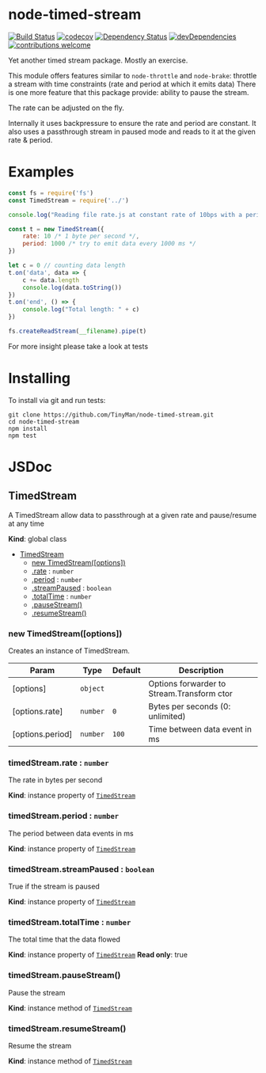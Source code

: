 # node-timed-stream
[![Build Status](https://travis-ci.org/TinyMan/node-timed-stream.svg?branch=master)](https://travis-ci.org/TinyMan/node-timed-stream)
[![codecov](https://codecov.io/gh/TinyMan/node-timed-stream/branch/master/graph/badge.svg)](https://codecov.io/gh/TinyMan/node-timed-stream)
[![Dependency Status](https://david-dm.org/TinyMan/node-timed-stream.svg)](https://david-dm.org/TinyMan/node-timed-stream)
[![devDependencies](https://david-dm.org/TinyMan/node-timed-stream/dev-status.svg)](https://david-dm.org/TinyMan/node-timed-stream?type=dev)
[![contributions welcome](https://img.shields.io/badge/contributions-welcome-brightgreen.svg?style=flat)](https://github.com/TinyMan/node-timed-stream/issues)

Yet another timed stream package. Mostly an exercise.

This module offers features similar to `node-throttle` and `node-brake`: throttle a stream with time constraints (rate and period at which it emits data)
There is one more feature that this package provide: ability to pause the stream.

The rate can be adjusted on the fly.

Internally it uses backpressure to ensure the rate and period are constant. 
It also uses a passthrough stream in paused mode and reads to it at the given rate & period.

# Examples
```javascript
const fs = require('fs')
const TimedStream = require('../')

console.log("Reading file rate.js at constant rate of 10bps with a period of 1 seconds between each data burst")

const t = new TimedStream({
	rate: 10 /* 1 byte per second */,
	period: 1000 /* try to emit data every 1000 ms */
})

let c = 0 // counting data length
t.on('data', data => {
	c += data.length
	console.log(data.toString())
})
t.on('end', () => {
	console.log("Total length: " + c)
})

fs.createReadStream(__filename).pipe(t)
```
For more insight please take a look at tests

# Installing
To install via git and run tests:
```
git clone https://github.com/TinyMan/node-timed-stream.git
cd node-timed-stream
npm install
npm test
```
# JSDoc

## TimedStream
A TimedStream allow data to passthrough at a given rate and pause/resume at any time

**Kind**: global class

* [TimedStream](#TimedStream)
    * [new TimedStream([options])](#new_TimedStream_new)
    * [.rate](#TimedStream+rate) : <code>number</code>
    * [.period](#TimedStream+period) : <code>number</code>
    * [.streamPaused](#TimedStream+streamPaused) : <code>boolean</code>
    * [.totalTime](#TimedStream+totalTime) : <code>number</code>
    * [.pauseStream()](#TimedStream+pauseStream)
    * [.resumeStream()](#TimedStream+resumeStream)

<a name="new_TimedStream_new"></a>

### new TimedStream([options])
Creates an instance of TimedStream.


| Param | Type | Default | Description |
| --- | --- | --- | --- |
| [options] | <code>object</code> |  | Options forwarder to Stream.Transform ctor |
| [options.rate] | <code>number</code> | <code>0</code> | Bytes per seconds (0: unlimited) |
| [options.period] | <code>number</code> | <code>100</code> | Time between data event in ms |

<a name="TimedStream+rate"></a>

### timedStream.rate : <code>number</code>
The rate in bytes per second

**Kind**: instance property of [<code>TimedStream</code>](#TimedStream)
<a name="TimedStream+period"></a>

### timedStream.period : <code>number</code>
The period between data events in ms

**Kind**: instance property of [<code>TimedStream</code>](#TimedStream)
<a name="TimedStream+streamPaused"></a>

### timedStream.streamPaused : <code>boolean</code>
True if the stream is paused

**Kind**: instance property of [<code>TimedStream</code>](#TimedStream)
<a name="TimedStream+totalTime"></a>

### timedStream.totalTime : <code>number</code>
The total time that the data flowed

**Kind**: instance property of [<code>TimedStream</code>](#TimedStream)
**Read only**: true
<a name="TimedStream+pauseStream"></a>

### timedStream.pauseStream()
Pause the stream

**Kind**: instance method of [<code>TimedStream</code>](#TimedStream)
<a name="TimedStream+resumeStream"></a>

### timedStream.resumeStream()
Resume the stream

**Kind**: instance method of [<code>TimedStream</code>](#TimedStream)

